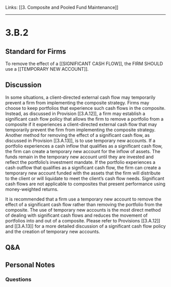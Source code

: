Links: [[3. Composite and Pooled Fund Maintenance]]
___
# 3.B.2
## Standard for Firms
To remove the effect of a [[SIGNIFICANT CASH FLOW]], the FIRM SHOULD use a [[TEMPORARY NEW ACCOUNT]].
## Discussion
In some situations, a client-directed external cash flow may temporarily prevent a firm from implementing the composite strategy. Firms may choose to keep portfolios that experience such cash flows in the composite. Instead, as discussed in Provision [[3.A.12]], a firm may establish a significant cash flow policy that allows the firm to remove a portfolio from a composite if it experiences a client-directed external cash flow that may temporarily prevent the firm from implementing the composite strategy. Another method for removing the effect of a significant cash flow, as discussed in Provision [[3.A.13]], is to use temporary new accounts. If a portfolio experiences a cash inflow that qualifies as a significant cash flow, the firm can create a temporary new account for the inflow of assets. The funds remain in the temporary new account until they are invested and reflect the portfolio’s investment mandate. If the portfolio experiences a cash outflow that qualifies as a significant cash flow, the firm can create a temporary new account funded with the assets that the firm will distribute to the client or will liquidate to meet the client’s cash flow needs. Significant cash flows are not applicable to composites that present performance using money-weighted returns.

It is recommended that a firm use a temporary new account to remove the effect of a significant cash flow rather than removing the portfolio from the composite. The use of temporary new accounts is the most direct method of dealing with significant cash flows and reduces the movement of portfolios into and out of a composite. Please refer to Provisions [[3.A.12]] and [[3.A.13]] for a more detailed discussion of a significant cash flow policy and the creation of temporary new accounts.
## Q&A

## Personal Notes

### Questions
